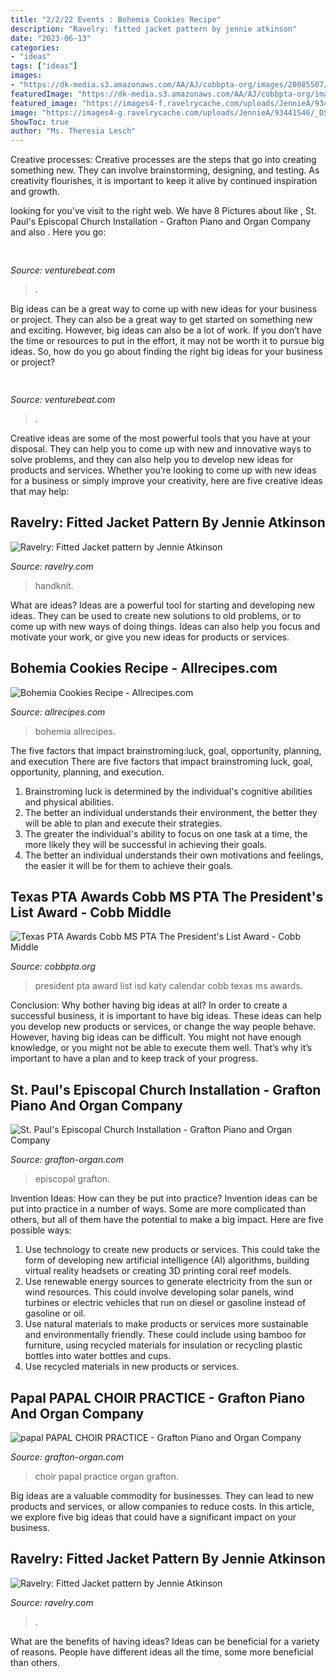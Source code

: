 ```yaml
---
title: "2/2/22 Events : Bohemia Cookies Recipe"
description: "Ravelry: fitted jacket pattern by jennie atkinson"
date: "2023-06-13"
categories:
- "ideas"
tags: ["ideas"]
images:
- "https://dk-media.s3.amazonaws.com/AA/AJ/cobbpta-org/images/20085507/huge/President_s_List_Award.jpg"
featuredImage: "https://dk-media.s3.amazonaws.com/AA/AJ/cobbpta-org/images/20085507/huge/President_s_List_Award.jpg"
featured_image: "https://images4-f.ravelrycache.com/uploads/JennieA/93441546/_DSC4488_small2.JPG"
image: "https://images4-g.ravelrycache.com/uploads/JennieA/93441546/_DSC4488_medium2.JPG"
ShowToc: true
author: "Ms. Theresia Lesch"
---
```



Creative processes:
Creative processes are the steps that go into creating something new. They can involve brainstorming, designing, and testing. As creativity flourishes, it is important to keep it alive by continued inspiration and growth.

	

		
looking for  you've visit to the right web. We have 8 Pictures about  like , St. Paul&#039;s Episcopal Church Installation - Grafton Piano and Organ Company and also . Here you go:
		
    
## 

<img loading=lazy src="https://venturebeat.com/wp-content/uploads/2020/05/a100.jpg" onerror="this.onerror=null;this.src='https://tse1.mm.bing.net/th?id=OIP.yHL0eRs96Bh5NopbBzBT_gHaEQ&amp;pid=15.1';" alt="">

_Source: venturebeat.com_

>. 

	

Big ideas can be a great way to come up with new ideas for your business or project. They can also be a great way to get started on something new and exciting. However, big ideas can also be a lot of work. If you don’t have the time or resources to put in the effort, it may not be worth it to pursue big ideas. So, how do you go about finding the right big ideas for your business or project?

    
## 

<img loading=lazy src="https://venturebeat.com/wp-content/uploads/2020/01/nvidia-G-SYNC_360Hz.jpg" onerror="this.onerror=null;this.src='https://tse2.mm.bing.net/th?id=OIP.RusOj6i-a9s8TFQtCEHV7QHaDr&amp;pid=15.1';" alt="">

_Source: venturebeat.com_

>. 

	

Creative ideas are some of the most powerful tools that you have at your disposal. They can help you to come up with new and innovative ways to solve problems, and they can also help you to develop new ideas for products and services. Whether you’re looking to come up with new ideas for a business or simply improve your creativity, here are five creative ideas that may help: 

    
## Ravelry: Fitted Jacket Pattern By Jennie Atkinson

<img loading=lazy src="https://images4-g.ravelrycache.com/uploads/JennieA/93441546/_DSC4488_medium2.JPG" onerror="this.onerror=null;this.src='https://tse2.mm.bing.net/th?id=OIP.BYbspfYs4-U8nZ6OvchU8wAAAA&amp;pid=15.1';" alt="Ravelry: Fitted Jacket pattern by Jennie Atkinson">

_Source: ravelry.com_

>handknit. 

	

What are ideas?
Ideas are a powerful tool for starting and developing new ideas. They can be used to create new solutions to old problems, or to come up with new ways of doing things. Ideas can also help you focus and motivate your work, or give you new ideas for products or services.

    
## Bohemia Cookies Recipe - Allrecipes.com

<img loading=lazy src="http://images.media-allrecipes.com/userphotos/560x315/1049223.jpg" onerror="this.onerror=null;this.src='https://tse1.mm.bing.net/th?id=OIP.HRizFxwfSKwpX9-zYWiG0gHaEK&amp;pid=15.1';" alt="Bohemia Cookies Recipe - Allrecipes.com">

_Source: allrecipes.com_

>bohemia allrecipes. 

	

The five factors that impact brainstroming:luck, goal, opportunity, planning, and execution
There are five factors that impact brainstroming luck, goal, opportunity, planning, and execution. 
1. Brainstroming luck is determined by the individual's cognitive abilities and physical abilities. 
2. The better an individual understands their environment, the better they will be able to plan and execute their strategies. 
3. The greater the individual's ability to focus on one task at a time, the more likely they will be successful in achieving their goals. 
4. The better an individual understands their own motivations and feelings, the easier it will be for them to achieve their goals. 

    
## Texas PTA Awards Cobb MS PTA The President&#039;s List Award - Cobb Middle

<img loading=lazy src="https://dk-media.s3.amazonaws.com/AA/AJ/cobbpta-org/images/20085507/huge/President_s_List_Award.jpg" onerror="this.onerror=null;this.src='https://tse3.mm.bing.net/th?id=OIP.77mRwbif7qQQIyEim3MiegHaHa&amp;pid=15.1';" alt="Texas PTA Awards Cobb MS PTA The President&#039;s List Award - Cobb Middle">

_Source: cobbpta.org_

>president pta award list isd katy calendar cobb texas ms awards. 

	

Conclusion: Why bother having big ideas at all?
In order to create a successful business, it is important to have big ideas. These ideas can help you develop new products or services, or change the way people behave. However, having big ideas can be difficult. You might not have enough knowledge, or you might not be able to execute them well. That’s why it’s important to have a plan and to keep track of your progress.

    
## St. Paul&#039;s Episcopal Church Installation - Grafton Piano And Organ Company

<img loading=lazy src="https://i1.wp.com/www.grafton-organ.com/wp-content/uploads/2010/09/st_pauls_episc_pr2.jpg?fit=640%2C480&amp;ssl=1" onerror="this.onerror=null;this.src='https://tse3.mm.bing.net/th?id=OIP.DxwIF5uxqyx-hZ39jAMW6AHaFj&amp;pid=15.1';" alt="St. Paul&#039;s Episcopal Church Installation - Grafton Piano and Organ Company">

_Source: grafton-organ.com_

>episcopal grafton. 

	

Invention Ideas: How can they be put into practice?
Invention ideas can be put into practice in a number of ways. Some are more complicated than others, but all of them have the potential to make a big impact. Here are five possible ways: 
1. Use technology to create new products or services. This could take the form of developing new artificial intelligence (AI) algorithms, building virtual reality headsets or creating 3D printing coral reef models.
2. Use renewable energy sources to generate electricity from the sun or wind resources. This could involve developing solar panels, wind turbines or electric vehicles that run on diesel or gasoline instead of gasoline or oil. 
3. Use natural materials to make products or services more sustainable and environmentally friendly. These could include using bamboo for furniture, using recycled materials for insulation or recycling plastic bottles into water bottles and cups. 
4. Use recycled materials in new products or services.

    
## Papal PAPAL CHOIR PRACTICE - Grafton Piano And Organ Company

<img loading=lazy src="https://i1.wp.com/www.grafton-organ.com/wp-content/uploads/2015/09/Kimock-Choir-6.jpg?resize=371%2C660" onerror="this.onerror=null;this.src='https://tse1.mm.bing.net/th?id=OIP.ROET5m4WRep9UdXk_0PEhAAAAA&amp;pid=15.1';" alt="papal PAPAL CHOIR PRACTICE - Grafton Piano and Organ Company">

_Source: grafton-organ.com_

>choir papal practice organ grafton. 

	

Big ideas are a valuable commodity for businesses. They can lead to new products and services, or allow companies to reduce costs. In this article, we explore five big ideas that could have a significant impact on your business.

    
## Ravelry: Fitted Jacket Pattern By Jennie Atkinson

<img loading=lazy src="https://images4-f.ravelrycache.com/uploads/JennieA/93441546/_DSC4488_small2.JPG" onerror="this.onerror=null;this.src='https://tse2.mm.bing.net/th?id=OIP._ZGd_oPQSYbdgvCw9Naa8gAAAA&amp;pid=15.1';" alt="Ravelry: Fitted Jacket pattern by Jennie Atkinson">

_Source: ravelry.com_

>. 

	

What are the benefits of having ideas?
Ideas can be beneficial for a variety of reasons. People have different ideas all the time, some more beneficial than others.

